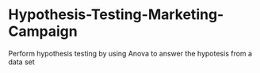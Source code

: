 # Hypothesis-Testing-Marketing-Campaign
Perform hypothesis testing by using Anova to answer the hypotesis from a data set
